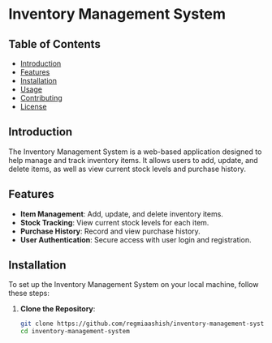 # Inventory Management System

## Table of Contents
- [Introduction](#introduction)
- [Features](#features)
- [Installation](#installation)
- [Usage](#usage)
- [Contributing](#contributing)
- [License](#license)

## Introduction
The Inventory Management System is a web-based application designed to help manage and track inventory items. It allows users to add, update, and delete items, as well as view current stock levels and purchase history.

## Features
- **Item Management**: Add, update, and delete inventory items.
- **Stock Tracking**: View current stock levels for each item.
- **Purchase History**: Record and view purchase history.
- **User Authentication**: Secure access with user login and registration.

## Installation
To set up the Inventory Management System on your local machine, follow these steps:

1. **Clone the Repository**:
   ```sh
   git clone https://github.com/regmiaashish/inventory-management-system.git
   cd inventory-management-system
